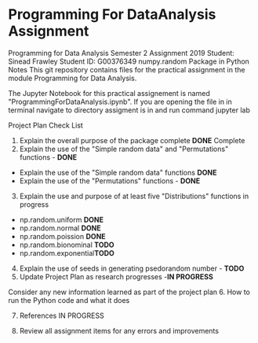 # Programming For DataAnalysis Assignment

Programming for Data Analysis
Semester 2 Assignment 2019
Student: Sinead Frawley
Student ID: G00376349
numpy.random Package in Python
Notes
This git repository contains files for the practical assignment in the module Programming for Data Analysis.

The Jupyter Notebook for this practical assignement is named "ProgrammingForDataAnalysis.ipynb". If you are opening the file in in terminal navigate to directory assigment is in and run command jupyter lab

Project Plan Check List
1. Explain the overall purpose of the package complete **DONE**
 Complete
2. Explain the use of the "Simple random data" and "Permutations" functions - **DONE**

 - Explain the use of the "Simple random data" functions **DONE**
 - Explain the use of the "Permutations" functions - **DONE**
3. Explain the use and purpose of at least five "Distributions" functions in progress
 - np.random.uniform **DONE**
 - np.random.normal **DONE**
 - np.random.poission **DONE**
 - np.random.bionominal **TODO**
 - np.random.exponential**TODO**
4. Explain the use of seeds in generating psedorandom number - **TODO**
5. Update Project Plan as research progresses -**IN PROGRESS**

 Consider any new information learned as part of the project plan
6. How to run the Python code and what it does

7. References IN PROGRESS



8.  Review all assignment items for any errors and improvements